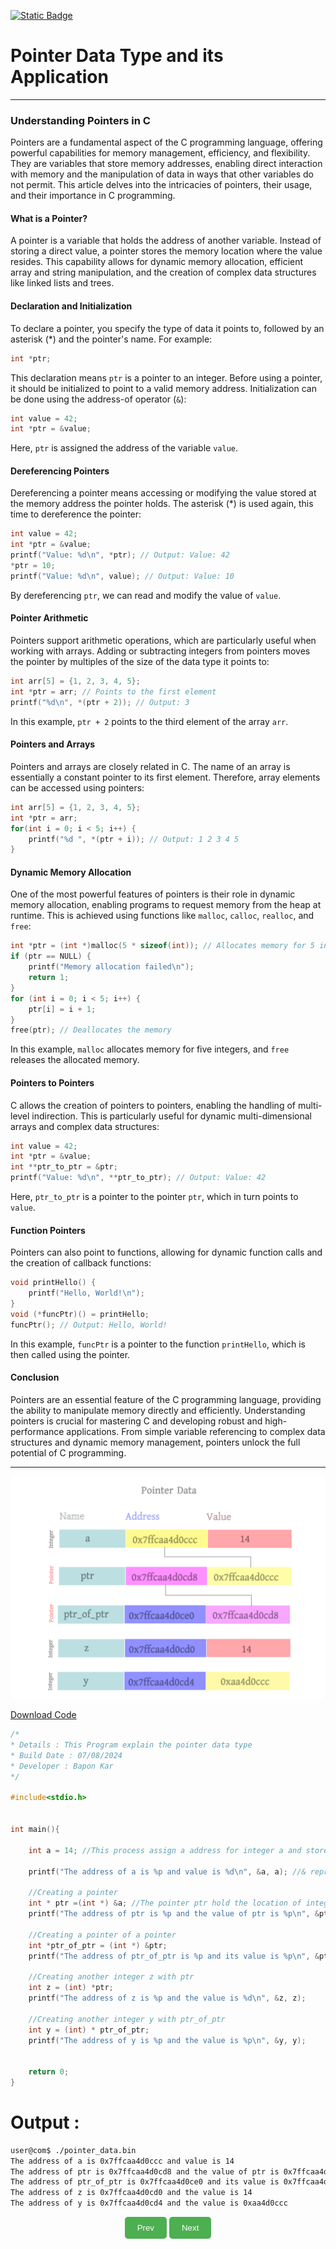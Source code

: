 [![Static Badge](https://img.shields.io/badge/Home-maker?labelColor=grey&color=grey)](https://baponkar.github.io/Learning-C)


# Pointer Data Type and its Application
------------------------------------------------------------------------

### Understanding Pointers in C


Pointers are a fundamental aspect of the C programming language, offering powerful capabilities for memory management, efficiency, and flexibility. They are variables that store memory addresses, enabling direct interaction with memory and the manipulation of data in ways that other variables do not permit. This article delves into the intricacies of pointers, their usage, and their importance in C programming.

#### What is a Pointer?

A pointer is a variable that holds the address of another variable. Instead of storing a direct value, a pointer stores the memory location where the value resides. This capability allows for dynamic memory allocation, efficient array and string manipulation, and the creation of complex data structures like linked lists and trees.

#### Declaration and Initialization

To declare a pointer, you specify the type of data it points to, followed by an asterisk (*) and the pointer's name. For example:

```c
int *ptr;
```

This declaration means `ptr` is a pointer to an integer. Before using a pointer, it should be initialized to point to a valid memory address. Initialization can be done using the address-of operator (`&`):

```c
int value = 42;
int *ptr = &value;
```

Here, `ptr` is assigned the address of the variable `value`.

#### Dereferencing Pointers

Dereferencing a pointer means accessing or modifying the value stored at the memory address the pointer holds. The asterisk (*) is used again, this time to dereference the pointer:

```c
int value = 42;
int *ptr = &value;
printf("Value: %d\n", *ptr); // Output: Value: 42
*ptr = 10;
printf("Value: %d\n", value); // Output: Value: 10
```

By dereferencing `ptr`, we can read and modify the value of `value`.

#### Pointer Arithmetic

Pointers support arithmetic operations, which are particularly useful when working with arrays. Adding or subtracting integers from pointers moves the pointer by multiples of the size of the data type it points to:

```c
int arr[5] = {1, 2, 3, 4, 5};
int *ptr = arr; // Points to the first element
printf("%d\n", *(ptr + 2)); // Output: 3
```

In this example, `ptr + 2` points to the third element of the array `arr`.

#### Pointers and Arrays

Pointers and arrays are closely related in C. The name of an array is essentially a constant pointer to its first element. Therefore, array elements can be accessed using pointers:

```c
int arr[5] = {1, 2, 3, 4, 5};
int *ptr = arr;
for(int i = 0; i < 5; i++) {
    printf("%d ", *(ptr + i)); // Output: 1 2 3 4 5
}
```

#### Dynamic Memory Allocation

One of the most powerful features of pointers is their role in dynamic memory allocation, enabling programs to request memory from the heap at runtime. This is achieved using functions like `malloc`, `calloc`, `realloc`, and `free`:

```c
int *ptr = (int *)malloc(5 * sizeof(int)); // Allocates memory for 5 integers
if (ptr == NULL) {
    printf("Memory allocation failed\n");
    return 1;
}
for (int i = 0; i < 5; i++) {
    ptr[i] = i + 1;
}
free(ptr); // Deallocates the memory
```

In this example, `malloc` allocates memory for five integers, and `free` releases the allocated memory.

#### Pointers to Pointers

C allows the creation of pointers to pointers, enabling the handling of multi-level indirection. This is particularly useful for dynamic multi-dimensional arrays and complex data structures:

```c
int value = 42;
int *ptr = &value;
int **ptr_to_ptr = &ptr;
printf("Value: %d\n", **ptr_to_ptr); // Output: Value: 42
```

Here, `ptr_to_ptr` is a pointer to the pointer `ptr`, which in turn points to `value`.

#### Function Pointers

Pointers can also point to functions, allowing for dynamic function calls and the creation of callback functions:

```c
void printHello() {
    printf("Hello, World!\n");
}
void (*funcPtr)() = printHello;
funcPtr(); // Output: Hello, World!
```

In this example, `funcPtr` is a pointer to the function `printHello`, which is then called using the pointer.

#### Conclusion

Pointers are an essential feature of the C programming language, providing the ability to manipulate memory directly and efficiently. Understanding pointers is crucial for mastering C and developing robust and high-performance applications. From simple variable referencing to complex data structures and dynamic memory management, pointers unlock the full potential of C programming.

----------------------------------------------------------------------------------------------

![Pointer Data Type Image](./image/pointer_data.png)

[Download Code](./code/pointer_data.c)

```c
/*
* Details : This Program explain the pointer data type
* Build Date : 07/08/2024
* Developer : Bapon Kar
*/

#include<stdio.h>


int main(){

    int a = 14; //This process assign a address for integer a and store a integer value 14

    printf("The address of a is %p and value is %d\n", &a, a); //& represent address opeartor

    //Creating a pointer
    int * ptr =(int *) &a; //The pointer ptr hold the location of integer a
    printf("The address of ptr is %p and the value of ptr is %p\n", &ptr, ptr); //

    //Creating a pointer of a pointer
    int *ptr_of_ptr = (int *) &ptr;
    printf("The address of ptr_of_ptr is %p and its value is %p\n", &ptr_of_ptr, ptr_of_ptr);

    //Creating another integer z with ptr
    int z = (int) *ptr;
    printf("The address of z is %p and the value is %d\n", &z, z);

    //Creating another integer y with ptr_of_ptr
    int y = (int) * ptr_of_ptr;
    printf("The address of y is %p and the value is %p\n", &y, y);


    return 0;
}

```

# Output :
```bash
user@com$ ./pointer_data.bin
The address of a is 0x7ffcaa4d0ccc and value is 14
The address of ptr is 0x7ffcaa4d0cd8 and the value of ptr is 0x7ffcaa4d0ccc
The address of ptr_of_ptr is 0x7ffcaa4d0ce0 and its value is 0x7ffcaa4d0cd8
The address of z is 0x7ffcaa4d0cd0 and the value is 14
The address of y is 0x7ffcaa4d0cd4 and the value is 0xaa4d0ccc
```



<div style="text-align: center;">
    <button type="button" onclick="window.location.href='https://baponkar.github.io/Learning-C/';" style="background-color: #4CAF50; color: white; padding: 10px 20px; border: none; border-radius: 5px; cursor: pointer;">
       Prev
    </button>
     <button type="button" onclick="window.location.href='https://baponkar.github.io/Learning-C/Lists-and-Trees/Lists-and-Trees';" style="background-color: #4CAF50; color: white; padding: 10px 20px; border: none; border-radius: 5px; cursor: pointer;">
       Next
    </button>
</div>